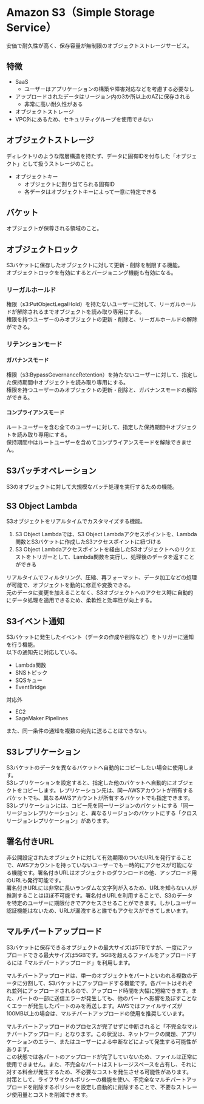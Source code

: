 # Amazon S3（Simple Storage Service）
安価で耐久性が高く、保存容量が無制限のオブジェクトストレージサービス。

## 特徴
* SaaS
  * ユーザーはアプリケーションの構築や障害対応などを考慮する必要なし
* アップロードされたデータはリージョン内の3か所以上のAZに保存される
  * 非常に高い耐久性がある
* オブジェクトストレージ
* VPC外にあるため、セキュリティグループを使用できない

## オブジェクトストレージ
ディレクトリのような階層構造を持たず、データに固有IDを付与した「オブジェクト」として扱うストレージのこと。  

* オブジェクトキー
  * オブジェクトに割り当てられる固有ID
  * 各データはオブジェクトキーによって一意に特定できる

## バケット
オブジェクトが保尊される領域のこと。  

## オブジェクトロック
S3バケットに保存したオブジェクトに対して更新・削除を制限する機能。  
オブジェクトロックを有効にするとバージョニング機能も有効になる。

### リーガルホールド
権限（s3:PutObjectLegalHold）を持たないユーザーに対して、リーガルホールドが解除されるまでオブジェクトを読み取り専用にする。  
権限を持つユーザーのみオブジェクトの更新・削除と、リーガルホールドの解除ができる。

### リテンションモード
#### ガバナンスモード
権限（s3:BypassGovernanceRetention）を持たないユーザーに対して、指定した保持期間中オブジェクトを読み取り専用にする。  
権限を持つユーザーのみオブジェクトの更新・削除と、ガバナンスモードの解除ができる。

#### コンプライアンスモード
ルートユーザーを含む全てのユーザーに対して、指定した保持期間中オブジェクトを読み取り専用にする。  
保持期間中はルートユーザーを含めてコンプライアンスモードを解除できません。


## S3バッチオペレーション
S3のオブジェクトに対して大規模なバッチ処理を実行するための機能。  

## S3 Object Lambda
S3オブジェクトをリアルタイムでカスタマイズする機能。  

1. S3 Object Lambdaでは、S3 Object Lambdaアクセスポイントを、Lambda関数とS3バケットに作成したS3アクセスポイントに紐づける
2. S3 Object Lambdaアクセスポイントを経由したS3オブジェクトへのリクエストをトリガーとして、Lambda関数を実行し、処理後のデータを返すことができる

リアルタイムでフィルタリング、圧縮、再フォーマット、データ加工などの処理が可能で、オブジェクトを動的に修正や変換できる。  
元のデータに変更を加えることなく、S3オブジェクトへのアクセス時に自動的にデータ処理を適用できるため、柔軟性と効率性が向上する。

## S3イベント通知
S3バケットに発生したイベント（データの作成や削除など）をトリガーに通知を行う機能。  
以下の通知先に対応している。
* Lambda関数
* SNSトピック
* SQSキュー
* EventBridge

対応外
* EC2
* SageMaker Pipelines

また、同一条件の通知を複数の宛先に送ることはできない。

## S3レプリケーション
S3バケットのデータを異なるバケットへ自動的にコピーしたい場合に使用します。  
S3レプリケーションを設定すると、指定した他のバケットへ自動的にオブジェクトをコピーします。レプリケーション先は、同一AWSアカウントが所有するバケットでも、異なるAWSアカウントが所有するバケットでも指定できます。  
S3レプリケーションには、コピー先を同一リージョンのバケットにする「同一リージョンレプリケーション」と、異なるリージョンのバケットにする「クロスリージョンレプリケーション」があります。

## 署名付きURL
非公開設定されたオブジェクトに対して有効期限のついたURLを発行することで、AWSアカウントを持っていないユーザーでも一時的にアクセスが可能になる機能です。署名付きURLはオブジェクトのダウンロードの他、アップロード用のURLも発行可能です。  
署名付きURLには非常に長いランダムな文字列が入るため、URLを知らない人が推測することはほぼ不可能です。署名付きURLを利用することで、S3のデータを特定のユーザーに期限付きでアクセスさせることができます。しかしユーザー認証機能はないため、URLが漏洩すると誰でもアクセスができてしまいます。

## マルチパートアップロード
S3バケットに保存できるオブジェクトの最大サイズは5TBですが、一度にアップロードできる最大サイズは5GBです。5GBを超えるファイルをアップロードするには「マルチパートアップロード」を利用します。  

マルチパートアップロードは、単一のオブジェクトをパートといわれる複数のデータに分割して、S3バケットにアップロードする機能です。各パートはそれぞれ並列にアップロードされるので、アップロード時間を大幅に短縮できます。また、パートの一部に送信エラーが発生しても、他のパートへ影響を及ぼすことなくエラーが発生したパートのみを再送します。AWSではファイルサイズが100MB以上の場合は、マルチパートアップロードの使用を推奨しています。

マルチパートアップロードのプロセスが完了せずに中断されると「不完全なマルチパートアップロード」となります。この状況は、ネットワークの問題、アプリケーションのエラー、またはユーザーによる中断などによって発生する可能性があります。  
この状態では各パートのアップロードが完了していないため、ファイルは正常に使用できません。また、不完全なパートはストレージスペースを占有し、それに対する料金が発生するため、不必要なコストを発生させる可能性があります。
対策として、ライフサイクルポリシーの機能を使い、不完全なマルチパートアップロードを削除するポリシーを設定し自動的に削除することで、不要なストレージ使用量とコストを削減できます。
